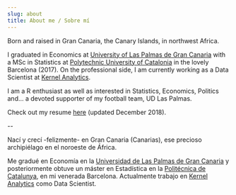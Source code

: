 ```yaml
---
slug: about
title: About me / Sobre mí
---
```


Born and raised in Gran Canaria, the Canary Islands, in northwest Africa.

I graduated in Economics at [University of Las Palmas de Gran Canaria](https://www.ulpgc.es) with a MSc in Statistics at [Polytechnic University of Catalonia](https://www.upc.edu/en) in the lovely Barcelona (2017). On the professional side, I am currently working as a Data Scientist at [Kernel Analytics](https://kernel-analytics.com/).

I am a R enthusiast as well as interested in Statistics, Economics, Politics and… a devoted supporter of my football team, UD Las Palmas.

Check out my resume [here](jorge_lopez_perez_feb19.pdf) (updated December 2018).


--


Nací y crecí -felizmente- en Gran Canaria (Canarias), ese precioso archipiélago en el noroeste de África.

Me gradué en Economía en la [Universidad de Las Palmas de Gran Canaria](https://www.ulpgc.es) y posteriormente obtuve un máster en Estadística en la [Politécnica de Catalunya](https://www.upc.edu/en), en mi venerada Barcelona. Actualmente trabajo en [Kernel Analytics](https://kernel-analytics.com/) como Data Scientist.

